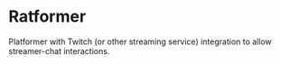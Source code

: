 # Ratformer
Platformer with Twitch (or other streaming service) integration to allow streamer-chat interactions.